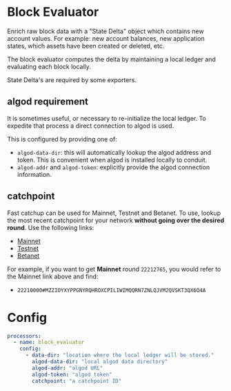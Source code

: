 # Block Evaluator

Enrich raw block data with a "State Delta" object which contains new account values. For example: new account balances, new application states, which assets have been created or deleted, etc.

The block evaluator computes the delta by maintaining a local ledger and evaluating each block locally.

State Delta's are required by some exporters.

## algod requirement

It is sometimes useful, or necessary to re-initialize the local ledger. To expedite that process a direct connection to algod is used.

This is configured by providing one of:
* `algod-data-dir`: this will automatically lookup the algod address and token. This is convenient when algod is installed locally to conduit.
* `algod-addr` and `algod-token`: explicitly provide the algod connection information.

## catchpoint

Fast catchup can be used for Mainnet, Testnet and Betanet. To use, lookup the most recent catchpoint for your network **without going over the desired round**. Use the following links:
* [Mainnet](https://algorand-catchpoints.s3.us-east-2.amazonaws.com/consolidated/mainnet_catchpoints.txt)
* [Testnet](https://algorand-catchpoints.s3.us-east-2.amazonaws.com/consolidated/testnet_catchpoints.txt)
* [Betanet](https://algorand-catchpoints.s3.us-east-2.amazonaws.com/consolidated/betanet_catchpoints.txt)

For example, if you want to get **Mainnet** round `22212765`, you would refer to the Mainnet link above and find:
* `22210000#MZZIOYXYPPGNYRQHROXCPILIWIMQQRN7ZNLQJVM2QVSKT3QX6O4A`

# Config
```yaml
processors:
  - name: block_evaluator
    config:
      - data-dir: "location where the local ledger will be stored."
        algod-data-dir: "local algod data directory"
        algod-addr: "algod URL"
        algod-token: "algod token"
        catchpoint: "a catchpoint ID"
```

